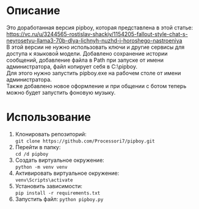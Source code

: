 # Описание
Это доработанная версия pipboy, которая представлена в этой статье: https://vc.ru/u/3244565-rostislav-shackiy/1154205-fallout-style-chat-s-neyrosetyu-llama3-70b-dlya-lichnyh-nuzhd-i-horoshego-nastroeniya   
В этой версии не нужно использовать ключи и другие сервисы для доступа к языковой модели. 
Добавлено сохранение истории сообщений, добавление файла в Path при запуске от имени администратора, файл копирует себя в C:\pipboy.  
Для этого нужно запустить pipboy.exe на рабочем столе от имени администратора.  
Также добавлено новое оформление и при общении с ботом теперь можно будет запустить фоновую музыку.
# Использование
1. Клонировать репозиторий:  
```git clone https://github.com/Processori7/pipboy.git```
2. Перейти в папку:  
```cd /d pipboy```
3. Создать виртуальное окружение:  
```python -m venv venv```
4. Активировать виртуальное окружение:  
```venv\Scripts\activate```
5. Установить зависимости:  
```pip install -r requirements.txt```
6. Запустить файл: 
```python pipboy.py```